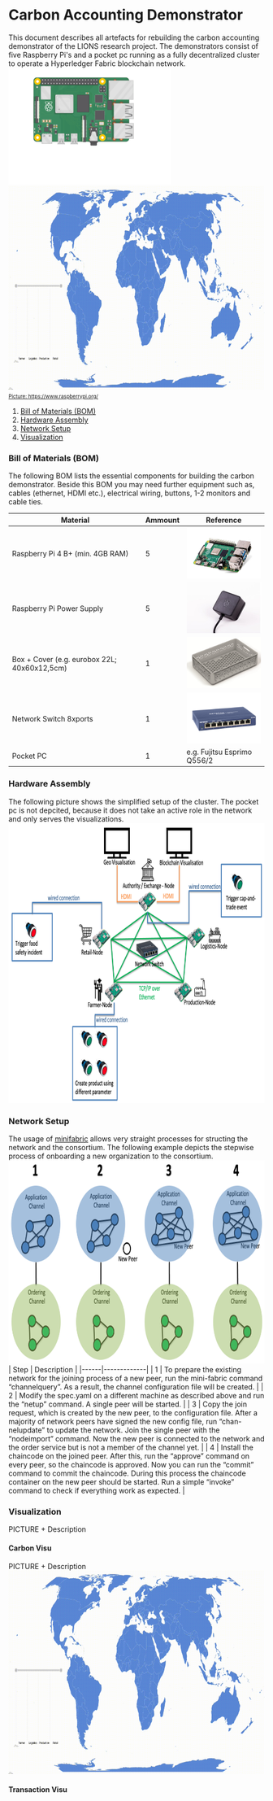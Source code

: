 # Carbon Accounting Demonstrator 

This document describes all artefacts for rebuilding the carbon accounting demonstrator of the LIONS research project. The demonstrators consist of five Raspberry Pi's and a pocket pc running as a fully decentralized cluster to operate a Hyperledger Fabric blockchain network.
<a href="https://www.raspberrypi.com/products/raspberry-pi-4-model-b/"> <img src="./pictures/pi-plug-in.gif" width="320" height="230"/><img src="./pictures/carbon_visu.gif" width="800" height="400"/></br>
<font size="1">Picture: https://www.raspberrypi.org/ </font>

1. [Bill of Materials (BOM)](#bill-of-materials)
2. [Hardware Assembly](#hardware-assembly)
3. [Network Setup](#network-setup)
4. [Visualization](#visualization)

### Bill of Materials (BOM)
The following BOM lists the essential components for building the carbon demonstrator. Beside this BOM you may need further equipment such as, cables (ethernet, HDMI etc.), electrical wiring, buttons, 1-2 monitors and cable ties.

| Material                                     | Ammount | Reference                                                                                                                                       |
|----------------------------------------------|---------|-------------------------------------------------------------------------------------------------------------------------------------------------|
| Raspberry Pi 4 B+ (min. 4GB RAM)             | 5       | <a href="https://www.raspberrypi.com/products/raspberry-pi-4-model-b/"> <img src="./pictures/pi.jpeg" width="180" height="100"/> </a>           |
| Raspberry Pi Power Supply                    | 5       | <a href="https://www.raspberrypi.com/products/type-c-power-supply/"> <img src="./pictures/power.jpeg" width="180" height="100"/> </a>           |
| Box + Cover (e.g. eurobox 22L; 40x60x12,5cm) | 1       | <a href="https://www.surplus-systems.de/produkte/euronormboxen/"> <img src="./pictures/box.png" width="180" height="100"/> </a>                 |
| Network Switch 8xports                       | 1       | <a href="https://www.netgear.com/de/business/wired/switches/unmanaged/gs108/"> <img src="./pictures/switch.png" width="150" height="100"/> </a> |
| Pocket PC                                    | 1       | e.g. Fujitsu Esprimo Q556/2                                                                                                                     |


### Hardware Assembly 
The following picture shows the simplified setup of the cluster. The pocket pc is not depcited, because it does not take an active role in the network and only serves the visualizations.
<img src="./pictures/cluster.png" width="800" height="550"/>

### Network Setup
The usage of [minifabric](https://github.com/hyperledger-labs/minifabric) allows very straight processes for structing the network and the consortium. The following example depicts the stepwise process of onboarding a new organization to the consortium.</br>
<img src="./pictures/nodes.png" width="800" height="400"/></br>
| Step | Description |
|------|-------------|
| 1    | To prepare the existing network for the joining process of a new peer, run the mini-fabric command “channelquery”. As a result, the channel configuration file will be created.            |
| 2    | Modify the spec.yaml on a different machine as described above and run the “netup” command. A single peer will be started.            |
| 3    | Copy the join request, which is created by the new peer, to the configuration file. After a majority of network peers have signed the new config file, run “chan-nelupdate” to update the network. Join the single peer with the “nodeimport” command. Now the new peer is connected to the network and the order service but is not a member of the channel yet.            |
| 4    | Install the chaincode on the joined peer. After this, run the “approve” command on every peer, so the chaincode is approved. Now you can run the “commit” command to commit the chaincode. During this process the chaincode container on the new peer should be started. Run a simple “invoke” command to check if everything work as expected.            |

### Visualization
PICTURE + Description 
#### Carbon Visu
PICTURE + Description 
<img src="./pictures/carbon_visu.gif" width="800" height="400"/></br>
#### Transaction Visu


